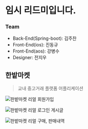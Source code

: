# 임시 리드미입니다.

### Team
- Back-End(Spring-boot): 김주찬
- Front-End(ios): 진동규
- Front-End(aos): 강병수
- Designer: 전지우

## 한밭마켓

> 교내 중고거래 플랫폼 어플리케이션




![한밭마켓 리얼 회원가입](https://github.com/Hanbat-Market/HB_MARKET-SERVER/assets/101490157/1f836cff-48e4-4c55-aa8d-2d30dc712e32)


![한밭마켓 리얼 로그인 게시글](https://github.com/Hanbat-Market/HB_MARKET-SERVER/assets/101490157/127eb0e3-6234-49d5-9ce5-c320b75eb7c5)


![한밭마켓 리얼 구매, 판매내역](https://github.com/Hanbat-Market/HB_MARKET-SERVER/assets/101490157/07e312e7-56dd-4a0d-8e09-80a795812eb1)
